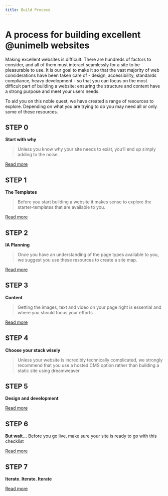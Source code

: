 ```yaml
---
title: Build Process
---
```

# A process for building excellent @unimelb websites

Making excellent websites is difficult. There are hundreds of factors to consider, and all of them must interact seamlessly for a site to be pleasurable to use. It is our goal to make it so that the vast majority of web considerations have been taken care of - design, accessibility, standards compliance, heavy development - so that you can focus on the most difficult part of building a website: ensuring the structure and content have a strong purpose and meet your users needs. 

To aid you on this noble quest, we have created a range of resources to explore. Depending on what you are trying to do you may need all or only some of these resources.  

## STEP 0
**Start with why**
> Unless you know why your site needs to exist, you’ll end up simply adding to the noise.

[Read more](/build/why)

## STEP 1
**The Templates**
> Before you start building a website it makes sense to explore the starter-templates that are available to you. 

[Read more](/build/templates)

## STEP 2
**IA Planning**
> Once you have an understanding of the page types available to you, we suggest you use these resources to create a site map. 

[Read more](/build/information-architecture)

## STEP 3
**Content**
> Getting the images, text and video on your page right is essential and where you should focus your efforts

[Read more](/build/content)

## STEP 4 
**Choose your stack wisely**
> Unless your website is incredibly technically complicated, we strongly recommend that you use a hosted CMS option rather than building a static site using dreamweaver

## STEP 5
**Design and development**

[Read more](/build/design)

## STEP 6
**But wait…**
Before you go live, make sure your site is ready to go with this checklist

[Read more](/build/checklist)

## STEP 7
**Iterate. Iterate. Iterate**

[Read more](/build/iteration)